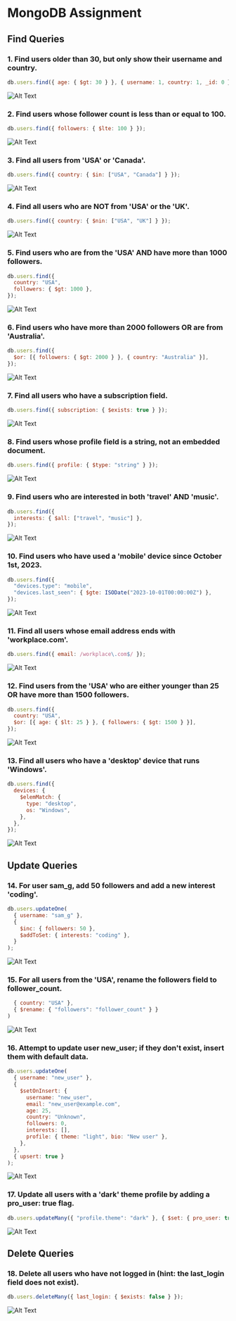 # MongoDB Assignment

## Find Queries

### 1. Find users older than 30, but only show their username and country.

```js
db.users.find({ age: { $gt: 30 } }, { username: 1, country: 1, _id: 0 });
```

![Alt Text](images/Screenshot1.png)

### 2. Find users whose follower count is less than or equal to 100.

```js
db.users.find({ followers: { $lte: 100 } });
```

![Alt Text](images/Screenshot2.png)

### 3. Find all users from 'USA' or 'Canada'.

```js
db.users.find({ country: { $in: ["USA", "Canada"] } });
```

![Alt Text](images/Screenshot3.png)

### 4. Find all users who are NOT from 'USA' or the 'UK'.

```js
db.users.find({ country: { $nin: ["USA", "UK"] } });
```

![Alt Text](images/Screenshot4.png)

### 5. Find users who are from the 'USA' AND have more than 1000 followers.

```js
db.users.find({
  country: "USA",
  followers: { $gt: 1000 },
});
```

![Alt Text](images/Screenshot5.png)

### 6. Find users who have more than 2000 followers OR are from 'Australia'.

```js
db.users.find({
  $or: [{ followers: { $gt: 2000 } }, { country: "Australia" }],
});
```

![Alt Text](images/Screenshot6.png)

### 7. Find all users who have a subscription field.

```js
db.users.find({ subscription: { $exists: true } });
```

![Alt Text](images/Screenshot7.png)

### 8. Find users whose profile field is a string, not an embedded document.

```js
db.users.find({ profile: { $type: "string" } });
```

![Alt Text](images/Screenshot8.png)

### 9. Find users who are interested in both 'travel' AND 'music'.

```js
db.users.find({
  interests: { $all: ["travel", "music"] },
});
```

![Alt Text](images/Screenshot9.png)

### 10. Find users who have used a 'mobile' device since October 1st, 2023.

```js
db.users.find({
  "devices.type": "mobile",
  "devices.last_seen": { $gte: ISODate("2023-10-01T00:00:00Z") },
});
```

![Alt Text](images/Screenshot10.png)

### 11. Find all users whose email address ends with 'workplace.com'.

```js
db.users.find({ email: /workplace\.com$/ });
```

![Alt Text](images/Screenshot11.png)

### 12. Find users from the 'USA' who are either younger than 25 OR have more than 1500 followers.

```js
db.users.find({
  country: "USA",
  $or: [{ age: { $lt: 25 } }, { followers: { $gt: 1500 } }],
});
```

![Alt Text](images/Screenshot12.png)

### 13. Find all users who have a 'desktop' device that runs 'Windows'.

```js
db.users.find({
  devices: {
    $elemMatch: {
      type: "desktop",
      os: "Windows",
    },
  },
});
```

![Alt Text](images/Screenshot13.png)

## Update Queries

### 14. For user sam_g, add 50 followers and add a new interest 'coding'.

```js
db.users.updateOne(
  { username: "sam_g" },
  {
    $inc: { followers: 50 },
    $addToSet: { interests: "coding" },
  }
);
```

![Alt Text](images/Screenshot14.png)

### 15. For all users from the 'USA', rename the followers field to follower_count.

```js db.users.updateMany(
  { country: "USA" },
  { $rename: { "followers": "follower_count" } }
)
```

![Alt Text](images/Screenshot15.png)

### 16. Attempt to update user new_user; if they don't exist, insert them with default data.

```js
db.users.updateOne(
  { username: "new_user" },
  {
    $setOnInsert: {
      username: "new_user",
      email: "new_user@example.com",
      age: 25,
      country: "Unknown",
      followers: 0,
      interests: [],
      profile: { theme: "light", bio: "New user" },
    },
  },
  { upsert: true }
);
```

![Alt Text](images/Screenshot16.png)

### 17. Update all users with a 'dark' theme profile by adding a pro_user: true flag.

```js
db.users.updateMany({ "profile.theme": "dark" }, { $set: { pro_user: true } });
```

![Alt Text](images/Screenshot17.png)

## Delete Queries

### 18. Delete all users who have not logged in (hint: the last_login field does not exist).

```js
db.users.deleteMany({ last_login: { $exists: false } });
```

![Alt Text](images/Screenshot18.png)
